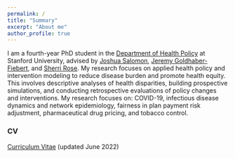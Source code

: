 ```yaml
---
permalink: /
title: "Summary"
excerpt: "About me"
author_profile: true
---
```


I am a fourth-year PhD student in the [Department of Health Policy](https://healthpolicy.fsi.stanford.edu/) at Stanford University, advised by [Joshua Salomon](https://healthpolicy.fsi.stanford.edu/people/joshua-salomon), [Jeremy Goldhaber-Fiebert](https://healthpolicy.fsi.stanford.edu/people/jeremy_goldhaberfiebert), and [Sherri Rose](http://drsherrirose.org/). My research focuses on applied health policy and intervention modeling to reduce disease burden and promote health equity. This involves descriptive analyses of health disparities, building prospective simulations, and conducting retrospective evaluations of policy changes and interventions. My research focuses on: COVID-19, infectious disease dynamics and network epidemiology, fairness in plan payment risk adjustment, pharmaceutical drug pricing, and tobacco control.

### CV
[Curriculum Vitae](/files/Reitsma_CV_June8_2022.pdf) (updated June 2022)
